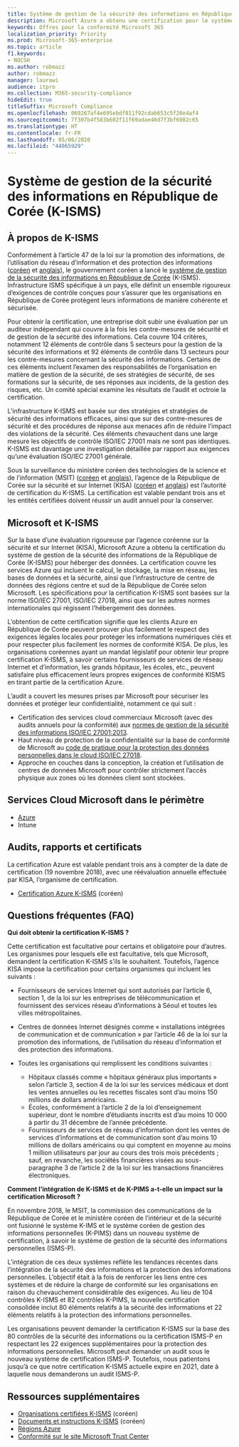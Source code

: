```yaml
---
title: Système de gestion de la sécurité des informations en République de Corée (K-ISMS)
description: Microsoft Azure a obtenu une certification pour le système de gestion de la sécurité des informations en République de Corée (K-ISMS).
keywords: Offres pour la conformité Microsoft 365
localization_priority: Priority
ms.prod: Microsoft-365-enterprise
ms.topic: article
f1.keywords:
- NOCSH
ms.author: robmazz
author: robmazz
manager: laurawi
audience: itpro
ms.collection: M365-security-compliance
hideEdit: true
titleSuffix: Microsoft Compliance
ms.openlocfilehash: 069267af4e695ebdf811f92cdab653c5f20e4af4
ms.sourcegitcommit: 7f307b4f583b602f11f69adae46d7f3bf6982c65
ms.translationtype: HT
ms.contentlocale: fr-FR
ms.lasthandoff: 05/06/2020
ms.locfileid: "44065929"
---
```

# <a name="korea-information-security-management-system-k-isms"></a>Système de gestion de la sécurité des informations en République de Corée (K-ISMS)

## <a name="about-k-isms"></a>À propos de K-ISMS

Conformément à l’article 47 de la loi sur la promotion des informations, de l’utilisation du réseau d’information et des protection des informations ([coréen](https://law.go.kr/lsSc.do?tabMenuId=tab18&query=%EC%A0%95%EB%B3%B4%ED%86%B5%EC%8B%A0%EB%A7%9D%20%EC%9D%B4%EC%9A%A9%EC%B4%89%EC%A7%84%20%EB%B0%8F%20%EC%A0%95%EB%B3%B4%EB%B3%B4%ED%98%B8) et [anglais](https://law.go.kr/engLsSc.do?tabMenuId=tab45)), le gouvernement coréen a lancé le [système de gestion de la sécurité des informations en République de Corée](https://isms.kisa.or.kr/main/isms/intro/) (K-ISMS). Infrastructure ISMS spécifique à un pays, elle définit un ensemble rigoureux d’exigences de contrôle conçues pour s’assurer que les organisations en République de Corée protègent leurs informations de manière cohérente et sécurisée.

Pour obtenir la certification, une entreprise doit subir une évaluation par un auditeur indépendant qui couvre à la fois les contre-mesures de sécurité et de gestion de la sécurité des informations. Cela couvre 104 critères, notamment 12 éléments de contrôle dans 5 secteurs pour la gestion de la sécurité des informations et 92 éléments de contrôle dans 13 secteurs pour les contre-mesures concernant la sécurité des informations. Certains de ces éléments incluent l’examen des responsabilités de l’organisation en matière de gestion de la sécurité, de ses stratégies de sécurité, de ses formations sur la sécurité, de ses réponses aux incidents, de la gestion des risques, etc. Un comité spécial examine les résultats de l’audit et octroie la certification.

L’infrastructure K-ISMS est basée sur des stratégies et stratégies de sécurité des informations efficaces, ainsi que sur des contre-mesures de sécurité et des procédures de réponse aux menaces afin de réduire l’impact des violations de la sécurité. Ces éléments chevauchent dans une large mesure les objectifs de contrôle ISO/IEC 27001 mais ne sont pas identiques. K-ISMS est davantage une investigation détaillée par rapport aux exigences qu’une évaluation ISO/IEC 27001 générale.

Sous la surveillance du ministère coréen des technologies de la science et de l’information (MSIT) ([coréen](https://www.msit.go.kr/web/main/main.do) et [anglais](https://english.msit.go.kr/english/main/main.do)), l’agence de la République de Corée sur la sécurité et sur Internet (KISA) ([coréen](https://www.kisa.or.kr/main.jsp) et [anglais](https://www.kisa.or.kr/eng/main.jsp)) est l’autorité de certification du K-ISMS. La certification est valable pendant trois ans et les entités certifiées doivent réussir un audit annuel pour la conserver.

## <a name="microsoft-and-k-isms"></a>Microsoft et K-ISMS

Sur la base d’une évaluation rigoureuse par l’agence coréenne sur la sécurité et sur Internet (KISA), Microsoft Azure a obtenu la certification du système de gestion de la sécurité des informations de la République de Corée (K-ISMS) pour héberger des données. La certification couvre les services Azure qui incluent le calcul, le stockage, la mise en réseau, les bases de données et la sécurité, ainsi que l’infrastructure de centre de données des régions centre et sud de la République de Corée selon Microsoft. Les spécifications pour la certification K-ISMS sont basées sur la norme ISO/IEC 27001, ISO/IEC 27018, ainsi que sur les autres normes internationales qui régissent l’hébergement des données.

L’obtention de cette certification signifie que les clients Azure en République de Corée peuvent prouver plus facilement le respect des exigences légales locales pour protéger les informations numériques clés et pour respecter plus facilement les normes de conformité KISA. De plus, les organisations coréennes ayant un mandat législatif pour obtenir leur propre certification K-ISMS, à savoir certains fournisseurs de services de réseau Internet et d’information, les grands hôpitaux, les écoles, etc., peuvent satisfaire plus efficacement leurs propres exigences de conformité KISMS en tirant partie de la certification Azure.

L’audit a couvert les mesures prises par Microsoft pour sécuriser les données et protéger leur confidentialité, notamment ce qui suit :

- Certification des services cloud commerciaux Microsoft (avec des audits annuels pour la conformité) aux [normes de gestion de la sécurité des informations ISO/IEC 27001:2013](offering-iso-27001.md).
- Haut niveau de protection de la confidentialité sur la base de conformité de Microsoft au [code de pratique pour la protection des données personnelles dans le cloud ISO/IEC 27018](offering-iso-27018.md).
- Approche en couches dans la conception, la création et l’utilisation de centres de données Microsoft pour contrôler strictement l’accès physique aux zones où les données client sont stockées.

## <a name="microsoft-in-scope-cloud-services"></a>Services Cloud Microsoft dans le périmètre

- [Azure](https://gallery.technet.microsoft.com/Overview-of-Azure-c1be3942)
- Intune

## <a name="audits-reports-and-certificates"></a>Audits, rapports et certificats

La certification Azure est valable pendant trois ans à compter de la date de certification (19 novembre 2018), avec une réévaluation annuelle effectuée par KISA, l’organisme de certification.

- [Certification Azure K-ISMS](https://isms.kisa.or.kr/main/isms/issue/?certificationMode=list&crtfYear=2018&searchCondition=2&searchKeyword=%EB%A7%88%EC%9D%B4%ED%81%AC%EB%A1%9C%EC%86%8C%ED%94%84%ED%8A%B8) (coréen)

## <a name="frequently-asked-questions"></a>Questions fréquentes (FAQ)

**Qui doit obtenir la certification K-ISMS ?**

Cette certification est facultative pour certains et obligatoire pour d’autres. Les organismes pour lesquels elle est facultative, tels que Microsoft, demandent la certification K-ISMS s’ils le souhaitent. Toutefois, l’agence KISA impose la certification pour certains organismes qui incluent les suivants :

- Fournisseurs de services Internet qui sont autorisés par l’article 6, section 1, de la loi sur les entreprises de télécommunication et fournissent des services réseau d’informations à Séoul et toutes les villes métropolitaines.

- Centres de données Internet désignés comme « installations intégrées de communication et de communication » par l’article 46 de la loi sur la promotion des informations, de l’utilisation du réseau d’information et des protection des informations.

- Toutes les organisations qui remplissent les conditions suivantes :

    - Hôpitaux classés comme « hôpitaux généraux plus importants » selon l’article 3, section 4 de la loi sur les services médicaux et dont les ventes annuelles ou les recettes fiscales sont d’au moins 150 millions de dollars américains.
    - Écoles, conformément à l’article 2 de la loi d’enseignement supérieur, dont le nombre d’étudiants inscrits est d’au moins 10 000 à partir du 31 décembre de l’année précédente.
    - Fournisseurs de services de réseau d’information dont les ventes de services d’informations et de communication sont d’au moins 10 millions de dollars américains ou qui comptent en moyenne au moins 1 million utilisateurs par jour au cours des trois mois précédents ; sauf, en revanche, les sociétés financières visées au sous-paragraphe 3 de l’article 2 de la loi sur les transactions financières électroniques.

**Comment l’intégration de K-ISMS et de K-PIMS a-t-elle un impact sur la certification Microsoft ?**

En novembre 2018, le MSIT, la commission des communications de la République de Corée et le ministère coréen de l’intérieur et de la sécurité ont fusionné le système K-IMS et le système coréen de gestion des informations personnelles (K-PIMS) dans un nouveau système de certification, à savoir le système de gestion de la sécurité des informations personnelles (ISMS-P).

L’intégration de ces deux systèmes reflète les tendances récentes dans l’intégration de la sécurité des informations et la protection des informations personnelles. L’objectif était à la fois de renforcer les liens entre ces systèmes et de réduire la charge de conformité sur les organisations en raison du chevauchement considérable des exigences. Au lieu de 104 contrôles K-ISMS et 82 contrôles K-PIMS, la nouvelle certification consolidée inclut 80 éléments relatifs à la sécurité des informations et 22 éléments relatifs à la protection des informations personnelles.

Les organisations peuvent demander la certification K-ISMS sur la base des 80 contrôles de la sécurité des informations ou la certification ISMS-P en respectant les 22 exigences supplémentaires pour la protection des informations personnelles. Microsoft peut demander un audit sous le nouveau système de certification ISMS-P. Toutefois, nous patientons jusqu’à ce que notre certification K-ISMS actuelle expire en 2021, date à laquelle nous demanderons un audit ISMS-P.

## <a name="additional-resources"></a>Ressources supplémentaires

- [Organisations certifiées K-ISMS](https://isms.kisa.or.kr/main/isms/issue/?certificationMode=list&crtfYear=2018&searchCondition=2&searchKeyword=%EB%A7%88%EC%9D%B4%ED%81%AC%EB%A1%9C%EC%86%8C%ED%94%84%ED%8A%B8) (coréen)
- [Documents et instructions K-ISMS](https://isms.kisa.or.kr/main/isms/notice/) (coréen)
- [Régions Azure](https://azure.microsoft.com/global-infrastructure/regions/)
- [Conformité sur le site Microsoft Trust Center](https://www.microsoft.com/trust-center/compliance/compliance-overview)
